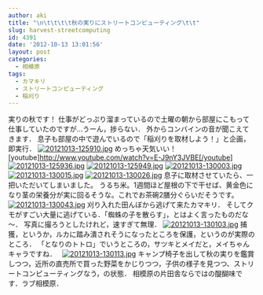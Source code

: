 ```yaml
---
author: aki
title: "\n\t\t\t\t秋の実りにストリートコンピューティング\t\t"
slug: harvest-streetcomputing
id: 4391
date: '2012-10-13 13:01:56'
layout: post
categories:
  - 相模原
tags:
  - カマキリ
  - ストリートコンピューティング
  - 稲刈り
---
```


実りの秋です！ 仕事がどっぷり溜まっているので土曜の朝から部屋にこもって仕事していたのですが…うーん，捗らない． 外からコンバインの音が聞こえてきます． 息子も部屋の中で遊んでいるので「稲刈りを取材しよう！」と企画，即実行． [![20121013-125910.jpg](https://aki.shirai.as/wp-content/uploads/2012/10/20121013-125910.jpg)](https://aki.shirai.as/wp-content/uploads/2012/10/20121013-125910.jpg) めっちゃ天気いい！ [youtube]http://www.youtube.com/watch?v=E-J9nY3JVBE[/youtube] [![20121013-125936.jpg](https://aki.shirai.as/wp-content/uploads/2012/10/20121013-125936.jpg)](https://aki.shirai.as/wp-content/uploads/2012/10/20121013-125936.jpg) [![20121013-125949.jpg](https://aki.shirai.as/wp-content/uploads/2012/10/20121013-125949.jpg)](https://aki.shirai.as/wp-content/uploads/2012/10/20121013-125949.jpg) [![20121013-130003.jpg](https://aki.shirai.as/wp-content/uploads/2012/10/20121013-130003.jpg)](https://aki.shirai.as/wp-content/uploads/2012/10/20121013-130003.jpg) [![20121013-130015.jpg](https://aki.shirai.as/wp-content/uploads/2012/10/20121013-130015.jpg)](https://aki.shirai.as/wp-content/uploads/2012/10/20121013-130015.jpg) [![20121013-130026.jpg](https://aki.shirai.as/wp-content/uploads/2012/10/20121013-130026.jpg)](https://aki.shirai.as/wp-content/uploads/2012/10/20121013-130026.jpg) 息子に取材させていたら、一把いただいてしまいました。 うるち米。1週間ほど屋根の下で干せば、黄金色になり茎の栄養分が実に回るそうな。これでお茶碗2膳分ぐらいだそうです。 [![20121013-130043.jpg](https://aki.shirai.as/wp-content/uploads/2012/10/20121013-130043.jpg)](https://aki.shirai.as/wp-content/uploads/2012/10/20121013-130043.jpg) 刈り入れた田んぼから逃げて来たカマキリ． そしてクモがすごい大量に逃げている．「蜘蛛の子を散らす」，とはよく言ったものだな～． 写真に撮ろうとしたけれど，速すぎて無理． [![20121013-130103.jpg](https://aki.shirai.as/wp-content/uploads/2012/10/20121013-130103.jpg)](https://aki.shirai.as/wp-content/uploads/2012/10/20121013-130103.jpg) 捕獲，というか，ルカに踏み潰されそうになったところを保護，というのが実際のところ． 「となりのトトロ」でいうところの，サツキとメイだと，メイちゃんキャラですね．   [![20121013-130113.jpg](https://aki.shirai.as/wp-content/uploads/2012/10/20121013-130113.jpg)](https://aki.shirai.as/wp-content/uploads/2012/10/20121013-130113.jpg) キャンプ椅子を出して秋の実りを鑑賞しつつ，近所の直売所で買った野菜をかじりつつ，子供の様子を見つつ、ストリートコンピューティングなう，の状態． 相模原の片田舎ならではの醍醐味です．ラブ相模原．